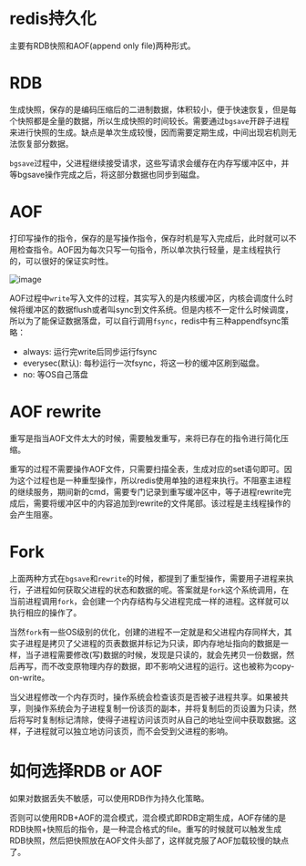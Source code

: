 # redis持久化
主要有RDB快照和AOF(append only file)两种形式。
# RDB
生成快照，保存的是编码压缩后的二进制数据，体积较小，便于快速恢复，但是每个快照都是全量的数据，所以生成快照的时间较长。需要通过`bgsave`开辟子进程来进行快照的生成。缺点是单次生成较慢，因而需要定期生成，中间出现宕机则无法恢复部分数据。

`bgsave`过程中，父进程继续接受请求，这些写请求会缓存在内存写缓冲区中，并等bgsave操作完成之后，将这部分数据也同步到磁盘。

# AOF
打印写操作的指令，保存的是写操作指令，保存时机是写入完成后，此时就可以不用检查指令。AOF因为每次只写一句指令，所以单次执行轻量，是主线程执行的，可以很好的保证实时性。

![image](https://i.imgur.com/D2PC6FK.png)

AOF过程中`write`写入文件的过程，其实写入的是内核缓冲区，内核会调度什么时候将缓冲区的数据flush或者叫sync到文件系统。但是内核不一定什么时候调度，所以为了能保证数据落盘，可以自行调用`fsync`，redis中有三种appendfsync策略：
- always: 运行完write后同步运行fsync
- everysec(默认): 每秒运行一次fsync，将这一秒的缓冲区刷到磁盘。
- no: 等OS自己落盘

# AOF rewrite
重写是指当AOF文件太大的时候，需要触发重写，来将已存在的指令进行简化压缩。

重写的过程不需要操作AOF文件，只需要扫描全表，生成对应的set语句即可。因为这个过程也是一种重型操作，所以redis使用单独的进程来执行。不阻塞主进程的继续服务，期间新的cmd，需要专门记录到重写缓冲区中，等子进程rewrite完成后，需要将缓冲区中的内容追加到rewrite的文件尾部。该过程是主线程操作的会产生阻塞。

# Fork
上面两种方式在`bgsave`和`rewrite`的时候，都提到了重型操作，需要用子进程来执行，子进程如何获取父进程的状态和数据的呢。答案就是`fork`这个系统调用，在当前进程调用`fork`，会创建一个内存结构与父进程完成一样的进程。这样就可以执行相应的操作了。

当然`fork`有一些OS级别的优化，创建的进程不一定就是和父进程内存同样大，其实子进程是拷贝了父进程的页表数据并标记为只读，即内存地址指向的数据是一样，当子进程需要修改(写)数据的时候，发现是只读的，就会先拷贝一份数据，然后再写，而不改变原物理内存的数据，即不影响父进程的运行。这也被称为copy-on-write。

当父进程修改一个内存页时，操作系统会检查该页是否被子进程共享。如果被共享，则操作系统会为子进程复制一份该页的副本，并将复制后的页设置为只读，然后将写时复制标记清除，使得子进程访问该页时从自己的地址空间中获取数据。这样，子进程就可以独立地访问该页，而不会受到父进程的影响。

# 如何选择RDB or AOF
如果对数据丢失不敏感，可以使用RDB作为持久化策略。

否则可以使用RDB+AOF的混合模式，混合模式即RDB定期生成，AOF存储的是RDB快照+快照后的指令，是一种混合格式的file。重写的时候就可以触发生成RDB快照，然后把快照放在AOF文件头部了，这样就克服了AOF加载较慢的缺点了。

